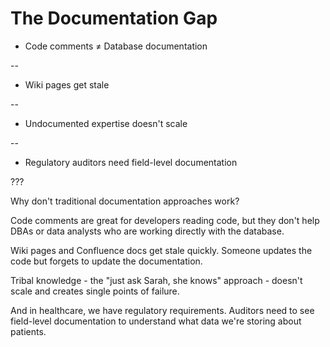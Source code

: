 # The Documentation Gap

- Code comments ≠ Database documentation

--

- Wiki pages get stale

--

- Undocumented expertise doesn't scale

--

- Regulatory auditors need field-level documentation

???

Why don't traditional documentation approaches work?

Code comments are great for developers reading code, but they don't help DBAs or data analysts who are working directly with the database.

Wiki pages and Confluence docs get stale quickly. Someone updates the code but forgets to update the documentation.

Tribal knowledge - the "just ask Sarah, she knows" approach - doesn't scale and creates single points of failure.

And in healthcare, we have regulatory requirements. Auditors need to see field-level documentation to understand what data we're storing about patients.
